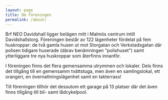 ```yaml
---
layout: page
title: Om föreningen
permalink: /about/
---
```


Brf NEO Davidshall ligger belägen mitt i Malmös centrum intill Davidshallstorg.
Föreningen består av 122 lägenheter fördelat på fem huskroppar: de två gamla
husen ut mot Storgatan och Verkstadsgatan där polisen tidigare huserade (därav
benämningen "polishuset") samt ytterliggare tre nya huskroppar som återfinns
innanför.

I föreningen finns det flera gemensamma utrymmen och lokaler. Dels finns det
tillgång till en gemensamm tvättstuga, men även en samlingslokal, ett orangeri,
en övernattningslägenhet samt en takterrass!

Till föreningen tillhör det dessutom ett garage på 13 platser där det även finns
tillgång till bil- samt lådcykelpool.

